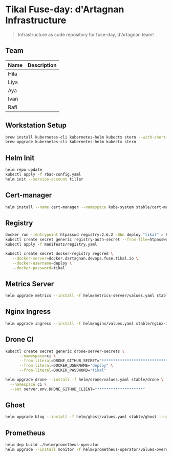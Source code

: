 # Tikal Fuse-day: d'Artagnan Infrastructure

> Infrastructure as code repository for fuse-day, d'Artagnan team!

## Team

Name | Description
-----|-------------
Hila | 
Liya | 
Aya  | 
Ivan | 
Rafi | 

## Workstation Setup

```bash
brew install kubernetes-cli kubernetes-helm kubectx stern --with-short-names
brew upgrade kubernetes-cli kubernetes-helm kubectx stern
```

## Helm Init

```bash
helm repo update
kubectl apply -f rbac-config.yaml
helm init --service-account tiller
```

## Cert-manager

```bash
helm install --name cert-manager --namespace kube-system stable/cert-manager
```

## Registry

```bash
docker run --entrypoint htpasswd registry:2.6.2 -Bbn deploy "tikal" > htpasswd
kubectl create secret generic registry-auth-secret --from-file=htpasswd=htpasswd --namespace=kube-system
kubectl apply -f manifests/registry.yaml

kubectl create secret docker-registry regcred \
   --docker-server=docker.dartagnan.devops.fuse.tikal.io \
   --docker-username=deploy \
   --docker-password=tikal
```

## Metrics Server

```bash
helm upgrade metrics --install -f helm/metrics-server/values.yaml stable/metrics-server --namespace kube-system
```

## Nginx Ingress

```bash
helm upgrade ingress --install -f helm/nginx/values.yaml stable/nginx-ingress --namespace ingress
```

## Drone CI

```bash
kubectl create secret generic drone-server-secrets \
      --namespace=ci \
      --from-literal=DRONE_GITHUB_SECRET="******************************" \
      --from-literal=DOCKER_USERNAME="deploy" \
      --from-literal=DOCKER_PASSWORD="tikal"

helm upgrade drone --install -f helm/drone/values.yaml stable/drone \
  --namespace ci \
  --set server.env.DRONE_GITHUB_CLIENT="********************"
```

## Ghost

```bash
helm upgrade blog --install -f helm/ghost/values.yaml stable/ghost --namespace default
```

## Prometheus

```bash
helm dep build ./helm/prometheus-operator
helm upgrade --install monitor -f helm/prometheus-operator/values-override.yaml --namespace mon ./helm/prometheus-operator --timeout=900
```
